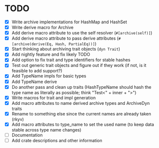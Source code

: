 # TODO

- [x] Write archive implementations for HashMap and HashSet
- [x] Write derive macro for Archive
- [x] Add derive macro attribute to use the self resolver (`#[archive(self)]`)
- [x] Add derive macro attribute to pass derive attributes (`#[archive(derive(Eq, Hash, PartialEq))]`) 
- [x] Start thinking about archiving trait objects (`dyn Trait`)
- [x] Add nightly feature and fix likely TODO
- [x] Add option to fix trait and type identifiers for stable hashes
- [x] Test out generic trait objects and figure out if they work (if not, is it feasible to add support?)
- [x] Add TypeName impls for basic types
- [x] Add TypeName derive
- [x] Do another pass and clean up traits (HashTypeName should hash the type name as literally as possible; think "Test<" + inner + ">")
- [x] Write macros for trait and impl generation
- [x] Add macro attributes to name derived archive types and ArchiveDyn traits
- [x] Rename to something else since the current names are already taken (rkyv)
- [x] Add macro attributes to type_name to set the used name (to keep data stable across type name changes)
- [ ] Documentation
- [ ] Add crate descriptions and other information